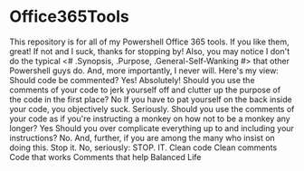 # Office365Tools
This repository is for all of my Powershell Office 365 tools. If you like them, great! If not and I suck, thanks for stopping by!
Also, you may notice I don't do the typical <# .Synopsis, .Purpose, .General-Self-Wanking #> that other Powershell guys do. 
And, more importantly, I never will.
Here's my view: 
Should code be commented? 
Yes! Absolutely!
Should you use the comments of your code to jerk yourself off and clutter up the purpose of the code in the first place?
No
If you have to pat yourself on the back inside your code, you objectively suck.
Seriously.
Should you use the comments of your code as if you're instructing a monkey on how not to be a monkey any longer?
Yes
Should you over complicate everything up to and including your instructions?
No. 
And, further, if you are among the many who insist on doing this. Stop it.
No, seriously: 
STOP. 
IT.
Clean code
Clean comments
Code that works
Comments that help
Balanced Life
